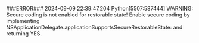 ###ERROR###
2024-09-09 22:39:47.204 Python[5507:587444] WARNING: Secure coding is not enabled for restorable state! Enable secure coding by implementing NSApplicationDelegate.applicationSupportsSecureRestorableState: and returning YES.
